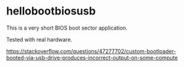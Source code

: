 # hellobootbiosusb

This is a very short BIOS boot sector application.

Tested with real hardware.

<https://stackoverflow.com/questions/47277702/custom-bootloader-booted-via-usb-drive-produces-incorrect-output-on-some-compute>
